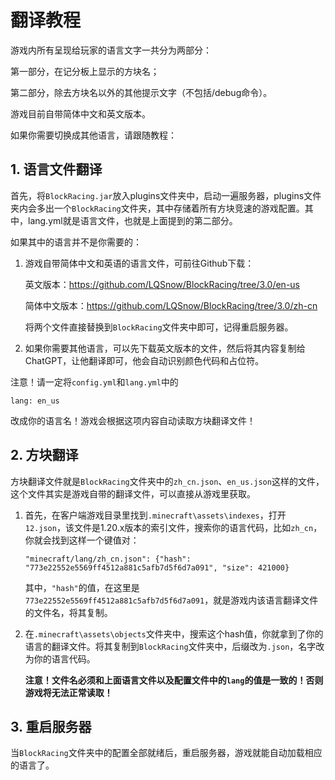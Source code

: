 # 翻译教程

游戏内所有呈现给玩家的语言文字一共分为两部分：

第一部分，在记分板上显示的方块名；

第二部分，除去方块名以外的其他提示文字（不包括/debug命令）。

游戏目前自带简体中文和英文版本。

如果你需要切换成其他语言，请跟随教程：

## 1. 语言文件翻译

首先，将`BlockRacing.jar`放入plugins文件夹中，启动一遍服务器，plugins文件夹内会多出一个`BlockRacing`文件夹，其中存储着所有方块竞速的游戏配置。其中，lang.yml就是语言文件，也就是上面提到的第二部分。

如果其中的语言并不是你需要的：

1. 游戏自带简体中文和英语的语言文件，可前往Github下载：

   英文版本：https://github.com/LQSnow/BlockRacing/tree/3.0/en-us

   简体中文版本：https://github.com/LQSnow/BlockRacing/tree/3.0/zh-cn

   将两个文件直接替换到`BlockRacing`文件夹中即可，记得重启服务器。

2. 如果你需要其他语言，可以先下载英文版本的文件，然后将其内容复制给ChatGPT，让他翻译即可，他会自动识别颜色代码和占位符。

注意！请一定将`config.yml`和`lang.yml`中的

```
lang: en_us
```

改成你的语言名！游戏会根据这项内容自动读取方块翻译文件！

## 2. 方块翻译

方块翻译文件就是`BlockRacing`文件夹中的`zh_cn.json`、`en_us.json`这样的文件，这个文件其实是游戏自带的翻译文件，可以直接从游戏里获取。

1. 首先，在客户端游戏目录里找到`.minecraft\assets\indexes`，打开`12.json`，该文件是1.20.x版本的索引文件，搜索你的语言代码，比如`zh_cn`，你就会找到这样一个键值对：

   ```
   "minecraft/lang/zh_cn.json": {"hash": "773e22552e5569ff4512a881c5afb7d5f6d7a091", "size": 421000}
   ```

   其中，`"hash"`的值，在这里是`773e22552e5569ff4512a881c5afb7d5f6d7a091`，就是游戏内该语言翻译文件的文件名，将其复制。

2. 在`.minecraft\assets\objects`文件夹中，搜索这个hash值，你就拿到了你的语言的翻译文件。将其复制到`BlockRacing`文件夹中，后缀改为`.json`，名字改为你的语言代码。

   **注意！文件名必须和上面语言文件以及配置文件中的`lang`的值是一致的！否则游戏将无法正常读取！**

## 3. 重启服务器

当`BlockRacing`文件夹中的配置全部就绪后，重启服务器，游戏就能自动加载相应的语言了。